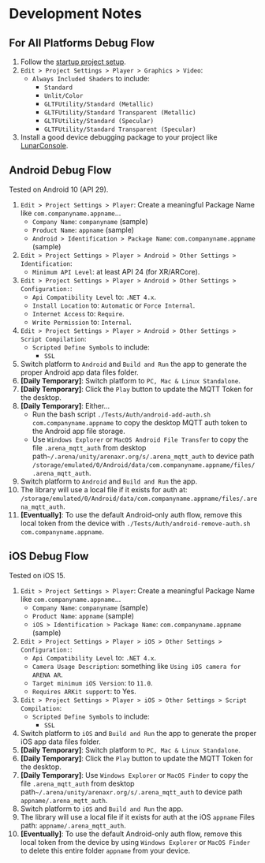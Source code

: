 # Development Notes

## For All Platforms Debug Flow
1. Follow the [startup project setup](https://github.com/conix-center/ARENA-unity#library-usage).
1. `Edit > Project Settings > Player > Graphics > Video`:
    - `Always Included Shaders` to include:
        - `Standard`
        - `Unlit/Color`
        - `GLTFUtility/Standard (Metallic)`
        - `GLTFUtility/Standard Transparent (Metallic)`
        - `GLTFUtility/Standard (Specular)`
        - `GLTFUtility/Standard Transparent (Specular)`
1. Install a good device debugging package to your project like [LunarConsole](https://assetstore.unity.com/packages/tools/gui/lunar-mobile-console-free-82881).


## Android Debug Flow
Tested on Android 10 (API 29).

1. `Edit > Project Settings > Player`: Create a meaningful Package Name like `com.companyname.appname`...
    - `Company Name`: `companyname` (sample)
    - `Product Name`: `appname` (sample)
    - `Android > Identification > Package Name`: `com.companyname.appname` (sample)
1. `Edit > Project Settings > Player > Android > Other Settings > Identification`:
    - `Minimum API Level`: at least API 24 (for XR/ARCore).
1. `Edit > Project Settings > Player > Android > Other Settings > Configuration:`:
    - `Api Compatibility Level` to: `.NET 4.x`.
    - `Install Location` to: `Automatic` or `Force Internal`.
    - `Internet Access` to: `Require`.
    - `Write Permission` to: `Internal`.
1. `Edit > Project Settings > Player > Android > Other Settings > Script Compilation`:
    - `Scripted Define Symbols` to include:
        - `SSL`
1. Switch platform to `Android` and `Build and Run` the app to generate the proper Android app data files folder.
1. **[Daily Temporary]**: Switch platform to `PC, Mac & Linux Standalone`.
1. **[Daily Temporary]**: Click the `Play` button to update the MQTT Token for the desktop.
1. **[Daily Temporary]**: Either...
    - Run the bash script `./Tests/Auth/android-add-auth.sh com.companyname.appname` to copy the desktop MQTT auth token to the Android app file storage.
    - Use `Windows Explorer` or `MacOS Android File Transfer` to copy the file `.arena_mqtt_auth` from desktop path`~/.arena/unity/arenaxr.org/s/.arena_mqtt_auth` to device path `/storage/emulated/0/Android/data/com.companyname.appname/files/.arena_mqtt_auth`.
1. Switch platform to `Android` and `Build and Run` the app.
1. The library will use a local file if it exists for auth at: `/storage/emulated/0/Android/data/com.companyname.appname/files/.arena_mqtt_auth`.
1. **[Eventually]**: To use the default Android-only auth flow, remove this local token from the device with `./Tests/Auth/android-remove-auth.sh com.companyname.appname`.


## iOS Debug Flow
Tested on iOS 15.

1. `Edit > Project Settings > Player`: Create a meaningful Package Name like `com.companyname.appname`...
    - `Company Name`: `companyname` (sample)
    - `Product Name`: `appname` (sample)
    - `iOS > Identification > Package Name`: `com.companyname.appname` (sample)
1. `Edit > Project Settings > Player > iOS > Other Settings > Configuration:`:
    - `Api Compatibility Level` to: `.NET 4.x`.
    - `Camera Usage Description`: something like `Using iOS camera for ARENA AR`.
    - `Target minimum iOS Version`: to `11.0`.
    - `Requires ARKit support`: to Yes.
1. `Edit > Project Settings > Player > iOS > Other Settings > Script Compilation`:
    - `Scripted Define Symbols` to include:
        - `SSL`
1. Switch platform to `iOS` and `Build and Run` the app to generate the proper iOS app data files folder.
1. **[Daily Temporary]**: Switch platform to `PC, Mac & Linux Standalone`.
1. **[Daily Temporary]**: Click the `Play` button to update the MQTT Token for the desktop.
1. **[Daily Temporary]**: Use `Windows Explorer` or `MacOS Finder` to copy the file `.arena_mqtt_auth` from desktop path`~/.arena/unity/arenaxr.org/s/.arena_mqtt_auth` to device path `appname/.arena_mqtt_auth`.
1. Switch platform to `iOS` and `Build and Run` the app.
1. The library will use a local file if it exists for auth at the iOS `appname` Files path: `appname/.arena_mqtt_auth`.
1. **[Eventually]**: To use the default Android-only auth flow, remove this local token from the device by using `Windows Explorer` or `MacOS Finder` to delete this entire folder `appname` from your device.
